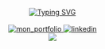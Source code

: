 
  

<p align="center">
  
  <a href="https://github.com/GabinBrochardDev/">
    <img src="https://readme-typing-svg.demolab.com?font=Fira+Code&duration=4000&pause=500&color=FFFFFF&multiline=true&width=435&lines=Gabin+;%C3%89tudiant+en+d%C3%A9veloppement+et+conception+logiciel" alt="Typing SVG"/>
    <br/><br/>
    
  <a href="http://gabinbrochard.fr/" target="_blank">   
    <img src="https://img.shields.io/badge/mon_portfolio-000?style=for-the-badge&logo=ko-fi&logoColor=white" alt="mon_portfolio"/>
    </a>
  <a href="https://www.linkedin.com/in/gabin-brochard/" target="_blank">   
    <img src="https://img.shields.io/badge/linkedin-0A66C2?style=for-the-badge&logo=linkedin&logoColor=white" alt="linkedin"/>
  </a>
 <br>

    
     
   <a href="https://github.com/GabinBrochardDev/">
  <img align="center" src="https://github-stats-alpha.vercel.app/api?username=GabinBrochardDev&cc=22272e&tc=fff&ic=fff&bc=0000">
   </a>
  
  </p>
